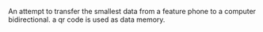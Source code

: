 An attempt to transfer the smallest data from a feature phone to a computer bidirectional. a qr code is used as data memory.

